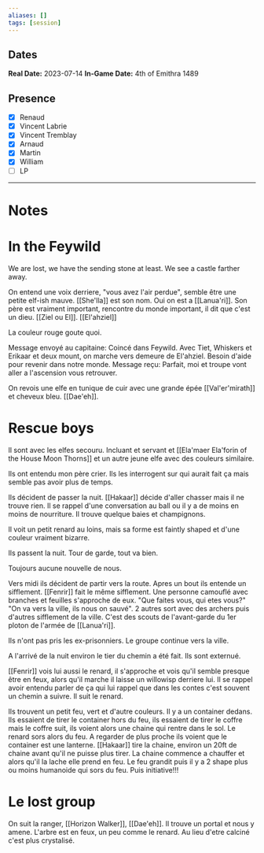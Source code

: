 ```yaml
---
aliases: []
tags: [session]
---
```

## Dates
**Real Date:** 2023-07-14
**In-Game Date:** 4th of Emithra 1489

## Presence
- [x] Renaud
- [x] Vincent Labrie
- [x] Vincent Tremblay
- [x] Arnaud 
- [x] Martin
- [x] William
- [ ] LP

---
# Notes
# In the Feywild
We are lost, we have the sending stone at least. We see a castle farther away. 

On entend une voix derriere, "vous avez l'air perdue", semble être une petite elf-ish mauve. [[She'lla]] est son nom. Oui on est a [[Lanua'ri]]. Son père est vraiment important, rencontre du monde important, il dit que c'est un dieu. [[Ziel ou El]]. [[El'ahziel]] 

La couleur rouge goute quoi. 

Message envoyé au capitaine:
Coincé dans Feywild. Avec Tiet, Whiskers et Erikaar et deux mount, on marche vers demeure de El'ahziel. Besoin d'aide pour revenir dans notre monde.
Message reçu:
Parfait, moi et troupe vont aller a l'ascension vous retrouver. 


On revois une elfe en tunique de cuir avec une grande épée [[Val'er'mirath]] et cheveux bleu. [[Dae'eh]]. 



# Rescue boys
Il sont avec les elfes secouru. Incluant et servant et [[Ela'maer Ela'forin of the House Moon Thorns]] et un autre jeune elfe avec des couleurs similaire. 

Ils ont entendu mon père crier. Ils les interrogent sur qui aurait fait ça mais semble pas avoir plus de temps. 

Ils décident de passer la nuit. [[Hakaar]] décide d'aller chasser mais il ne trouve rien. Il se rappel d'une conversation au ball ou il y a de moins en moins de nourriture. Il trouve quelque baies et champignons. 

Il voit un petit renard au loins, mais sa forme est faintly shaped et d'une couleur vraiment bizarre. 

Ils passent la nuit. Tour de garde, tout va bien. 

Toujours aucune nouvelle de nous. 

Vers midi ils décident de partir vers la route. Apres un bout ils entende un sifflement. [[Fenrir]] fait le même sifflement. Une personne camouflé avec branches et feuilles s'approche de eux. 
"Que faites vous, qui etes vous?"
"On va vers la ville, ils nous on sauvé".
2 autres sort avec des archers puis d'autres sifflement de la ville. C'est des scouts de l'avant-garde du 1er ploton de l'armée de [[Lanua'ri]]. 

Ils n'ont pas pris les ex-prisonniers. Le groupe continue vers la ville. 

A l'arrivé de la nuit environ le tier du chemin a été fait. Ils sont externué. 

[[Fenrir]] vois lui aussi le renard, il s'approche et vois qu'il semble presque être en feux, alors qu'il marche il laisse un willowisp derriere lui. Il se rappel avoir entendu parler de ça qui lui rappel que dans les contes c'est souvent un chemin a suivre. Il suit le renard. 

Ils trouvent un petit feu, vert et d'autre couleurs. Il y a un container dedans. Ils essaient de tirer le container hors du feu, ils essaient de tirer le coffre mais le coffre suit, ils voient alors une chaine qui rentre dans le sol. Le renard sors alors du feu. A regarder de plus proche ils voient que le container est une lanterne. [[Hakaar]] tire la chaine, environ un 20ft de chaine avant qu'il ne puisse plus tirer. La chaine commence a chauffer et alors qu'il la lache elle prend en feu. Le feu grandit puis il y a 2 shape plus ou moins humanoide qui sors du feu. Puis initiative!!!

# Le lost group
On suit la ranger, [[Horizon Walker]], [[Dae'eh]]. Il trouve un portal et nous y amene. L'arbre est en feux, un peu comme le renard. Au lieu d'etre calciné c'est plus crystalisé. 
